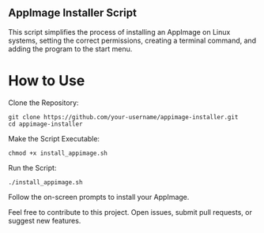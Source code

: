 ## AppImage Installer Script

This script simplifies the process of installing an AppImage on Linux systems, setting the correct permissions, creating a terminal command, and adding the program to the start menu.

# How to Use

Clone the Repository:
```
git clone https://github.com/your-username/appimage-installer.git
cd appimage-installer
```

Make the Script Executable:

```
chmod +x install_appimage.sh
```

Run the Script:

```
./install_appimage.sh
```
Follow the on-screen prompts to install your AppImage.




Feel free to contribute to this project. Open issues, submit pull requests, or suggest new features.
